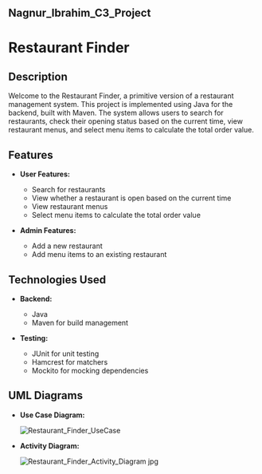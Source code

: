 ## Nagnur_Ibrahim_C3_Project


# Restaurant Finder

## Description

Welcome to the Restaurant Finder, a primitive version of a restaurant management system. This project is implemented using Java for the backend, built with Maven. The system allows users to search for restaurants, check their opening status based on the current time, view restaurant menus, and select menu items to calculate the total order value.

## Features

- **User Features:**
  - Search for restaurants
  - View whether a restaurant is open based on the current time
  - View restaurant menus
  - Select menu items to calculate the total order value

- **Admin Features:**
  - Add a new restaurant
  - Add menu items to an existing restaurant

## Technologies Used

- **Backend:**
  - Java
  - Maven for build management

- **Testing:**
  - JUnit for unit testing
  - Hamcrest for matchers
  - Mockito for mocking dependencies

## UML Diagrams

- **Use Case Diagram:**

  ![Restaurant_Finder_UseCase](https://github.com/ibrahim-hn/Nagnur_Ibrahim_C3_Project/assets/144771988/3bc4d478-849e-4227-b80f-5c7288e19510)


- **Activity Diagram:**

  ![Restaurant_Finder_Activity_Diagram jpg](https://github.com/ibrahim-hn/Nagnur_Ibrahim_C3_Project/assets/144771988/ca005d27-f082-414a-afc2-a5d0c07bd7c2)



